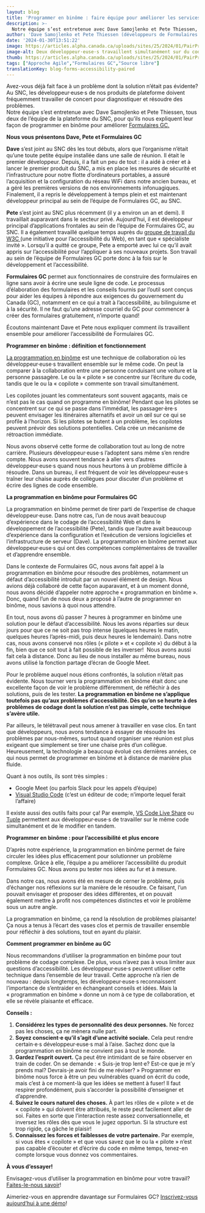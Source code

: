 ```yaml
---
layout: blog
title: 'Programmer en binôme : faire équipe pour améliorer les services du GC'
description: >-
  Notre équipe s’est entretenue avec Dave Samojlenko et Pete Thiessen, tous deux de l’équipe de la plateforme du SNC, pour qu’ils nous expliquent leur façon de programmer en binôme pour améliorer Formulaires GC.
author: 'Dave Samojlenko et Pete Thiessen (développeurs de Formulaires GC)'
date: '2024-01-30T13:51:22'
image: https://articles.alpha.canada.ca/uploads/sites/25/2024/01/PairProgramming_011124_Blog-FR.png
image-alt: Deux développeur·euse·s travaillent simultanément sur du code une personne écrit le code pendant que l’autre le révise et le commente en temps réel.
thumb: https://articles.alpha.canada.ca/uploads/sites/25/2024/01/PairProgramming_011124_Blog-FR.png
tags: ["Approche Agile","Formulaires GC","Source libre"]
translationKey: blog-forms-accessibility-paired
---
```


<p>Avez-vous déjà fait face à un problème dont la solution n’était pas évidente? Au SNC, les développeur·euse·s de nos produits de plateforme doivent fréquemment travailler de concert pour diagnostiquer et résoudre des problèmes.<br>Notre équipe s’est entretenue avec Dave Samojlenko et Pete Thiessen, tous deux de l’équipe de la plateforme du SNC, pour qu’ils nous expliquent leur façon de programmer en binôme pour améliorer <a href="https://articles.alpha.canada.ca/forms-formulaires/fr/?utm_source=FR_Blog-forms-accessibility-paired&amp;utm_medium=Blog&amp;utm_campaign=forms_blogs" target="_blank" rel="noreferrer noopener">Formulaires</a><a href="https://articles.alpha.canada.ca/forms-formulaires/fr/?utm_source=FR_Blog-forms-accessibility-paired&amp;utm_medium=Blog&amp;utm_campaign=forms_blogs"> GC.</a></p>



<p><strong>Nous vous présentons Dave, Pete et Formulaires GC</strong></p>



<p><strong>Dave</strong> s’est joint au SNC dès les tout débuts, alors que l’organisme n’était qu’une toute petite équipe installée dans une salle de réunion. Il était le premier développeur. Depuis, il a fait un peu de tout&nbsp;: il a aidé à créer et à lancer le premier produit du SNC, a mis en place les mesures de sécurité et l’infrastructure pour notre flotte d’ordinateurs portables, a assuré l’acquisition et la configuration du réseau WiFi dans notre ancien bureau, et a géré les premières versions de nos environnements infonuagiques. Finalement, il a repris le développement à temps plein et est maintenant développeur principal au sein de l’équipe de Formulaires GC, au SNC.</p>



<p><strong>Pete </strong>s’est joint au SNC plus récemment (il y a environ un an et demi). Il travaillait auparavant dans le secteur privé. Aujourd’hui, il est développeur principal d’applications frontales au sein de l’équipe de Formulaires GC, au SNC. Il a également travaillé quelque temps auprès du <a href="https://www.w3.org/WAI/fundamentals/accessibility-intro/fr" target="_blank" rel="noreferrer noopener">groupe de travail du W3C </a>(une initiative pour l’accessibilité du Web), en tant que «&nbsp;spécialiste invité&nbsp;». Lorsqu’il a quitté ce groupe, Pete a emporté avec lui ce qu’il avait appris sur l’accessibilité pour l’appliquer à ses nouveaux projets. Son travail au sein de l’équipe de Formulaires GC porte donc à la fois sur le développement et l’accessibilité.&nbsp;</p>



<p><strong>Formulaires GC</strong> permet aux fonctionnaires de construire des formulaires en ligne sans avoir à écrire une seule ligne de code. Le processus d’élaboration des formulaires et les conseils fournis par l’outil sont conçus pour aider les équipes à répondre aux exigences du gouvernement du Canada (GC), notamment en ce qui a trait à l’accessibilité, au bilinguisme et à la sécurité. Il ne faut qu’une adresse courriel du GC pour commencer à créer des formulaires gratuitement, n’importe quand!&nbsp;</p>



<p>Écoutons maintenant Dave et Pete nous expliquer comment ils travaillent ensemble pour améliorer l’accessibilité de Formulaires GC.&nbsp;&nbsp;&nbsp;</p>



<p><strong>Programmer en binôme&nbsp;: définition et fonctionnement</strong></p>



<p><a href="https://www.btb.termiumplus.gc.ca/tpv2alpha/alpha-eng.html?lang=eng&amp;i=1&amp;srchtxt=pair+programming&amp;index=alt&amp;codom2nd_wet=1#resultrecs" target="_blank" rel="noreferrer noopener">La programmation en binôme</a> est une technique de collaboration où les développeur·euse·s travaillent ensemble sur le même code. On peut la comparer à la collaboration entre une personne conduisant une voiture et la personne passagère. Le ou la «&nbsp;pilote&nbsp;» se concentre sur l’écriture du code, tandis que le ou la «&nbsp;copilote&nbsp;» commente son travail simultanément.&nbsp;&nbsp;</p>



<p>Les copilotes jouant les commentateurs sont souvent agaçants, mais ce n’est pas le cas quand on programme en binôme! Pendant que les pilotes se concentrent sur ce qui se passe dans l’immédiat, les passager·ère·s peuvent envisager les itinéraires alternatifs et avoir un œil sur ce qui se profile à l’horizon. Si les pilotes se butent à un problème, les copilotes peuvent prévoir des solutions potentielles. Cela crée un mécanisme de rétroaction immédiate.</p>



<p>Nous avons observé cette forme de collaboration tout au long de notre carrière. Plusieurs développeur·euse·s l’adoptent sans même s’en rendre compte. Nous avons souvent tendance à aller vers d’autres développeur·euse·s quand nous nous heurtons à un problème difficile à résoudre. Dans un bureau, il est fréquent de voir les développeur·euse·s traîner leur chaise auprès de collègues pour discuter d’un problème et écrire des lignes de code ensemble.</p>



<p><strong>La programmation en binôme pour Formulaires GC&nbsp;</strong></p>



<p>La programmation en binôme permet de tirer parti de l’expertise de chaque développeur·euse. Dans notre cas, l’un de nous avait beaucoup d’expérience dans le codage de l’accessibilité Web et dans le développement de l’accessibilité (Pete), tandis que l’autre avait beaucoup d’expérience dans la configuration et l’exécution de versions logicielles et l’infrastructure de serveur (Dave). La programmation en binôme permet aux développeur·euse·s qui ont des compétences complémentaires de travailler et d’apprendre ensemble.&nbsp;</p>



<p>Dans le contexte de Formulaires GC, nous avons fait appel à la programmation en binôme pour résoudre des problèmes, notamment un défaut d’accessibilité introduit par un nouvel élément de design. Nous avions déjà collaboré de cette façon auparavant, et à un moment donné, nous avons décidé d’appeler notre approche «&nbsp;programmation en binôme&nbsp;». Donc, quand l’un de nous deux a proposé à l’autre de programmer en binôme, nous savions à quoi nous attendre.&nbsp;</p>



<p>En tout, nous avons dû passer 7&nbsp;heures à programmer en binôme une solution pour le défaut d’accessibilité. Nous les avons réparties sur deux jours pour que ce ne soit pas trop intense (quelques heures le matin, quelques heures l’après-midi, puis deux heures le lendemain). Dans notre cas, nous avons conservé nos rôles («&nbsp;pilote&nbsp;» et «&nbsp;copilote&nbsp;») du début à la fin, bien que ce soit tout à fait possible de les inverser!&nbsp; Nous avons aussi fait cela à distance. Donc au lieu de nous installer au même bureau, nous avons utilisé la fonction partage d’écran de Google Meet.&nbsp;</p>



<p>Pour le problème auquel nous étions confrontés, la solution n’était pas évidente. Nous tourner vers la programmation en binôme était donc une excellente façon de voir le problème différemment, de réfléchir à des solutions, puis de les tester. <strong>La programmation en binôme ne s’applique toutefois pas qu’aux problèmes d’accessibilité. Dès qu’on se heurte à des problèmes de codage dont la solution n’est pas simple, cette technique s’avère utile.&nbsp;</strong></p>



<p>Par ailleurs, le télétravail peut nous amener à travailler en vase clos. En tant que développeurs, nous avons tendance à essayer de résoudre les problèmes par nous-mêmes, surtout quand organiser une réunion est plus exigeant que simplement se tirer une chaise près d’un collègue. Heureusement, la technologie a beaucoup évolué ces dernières années, ce qui nous permet de programmer en binôme et à distance de manière plus fluide.&nbsp;</p>



<p>Quant à nos outils, ils sont très simples&nbsp;:&nbsp;</p>



<ul class="wp-block-list">
<li>Google Meet (ou parfois Slack pour les appels d’équipe)</li>



<li><a href="https://code.visualstudio.com/" target="_blank" rel="noreferrer noopener">Visual Studio Code</a> (c’est un éditeur de code; n’importe lequel ferait l’affaire)</li>
</ul>



<p>Il existe aussi des outils faits pour ça! Par exemple, <a href="https://code.visualstudio.com/learn/collaboration/live-share" target="_blank" rel="noreferrer noopener">VS Code Live Share</a> ou <a href="https://tuple.app/" target="_blank" rel="noreferrer noopener">Tuple</a> permettent aux développeur·euse·s de travailler sur le même code simultanément et de le modifier en tandem.&nbsp;</p>



<p><strong>Programmer en binôme&nbsp;: pour l’accessibilité et plus encore</strong></p>



<p>D’après notre expérience, la programmation en binôme permet de faire circuler les idées plus efficacement pour solutionner un problème complexe. Grâce à elle, l’équipe a pu améliorer l’accessibilité du produit Formulaires GC. Nous avons pu tester nos idées au fur et à mesure.</p>



<p>Dans notre cas, nous avons été en mesure de cerner le problème, puis d’échanger nos réflexions sur la manière de le résoudre. Ce faisant, l’un pouvait envisager et proposer des idées différentes, et on pouvait également mettre à profit nos compétences distinctes et voir le problème sous un autre angle.&nbsp;</p>



<p>La programmation en binôme, ça rend la résolution de problèmes plaisante! Ça nous a tenus à l’écart des vases clos et permis de travailler ensemble pour réfléchir à des solutions, tout en ayant du plaisir.</p>



<p><strong>Comment programmer en binôme au GC</strong></p>



<p>Nous recommandons d’utiliser la programmation en binôme pour tout problème de codage complexe. De plus, vous n’avez pas à vous limiter aux questions d’accessibilité. Les développeur·euse·s peuvent utiliser cette technique dans l’ensemble de leur travail. Cette approche n’a rien de nouveau&nbsp;: depuis longtemps, les développeur·euse·s reconnaissent l’importance de s’entraider en échangeant conseils et idées. Mais la «&nbsp;programmation en binôme&nbsp;» donne un nom à ce type de collaboration, et elle se révèle plaisante et efficace.&nbsp;&nbsp;</p>



<p><strong>Conseils&nbsp;:</strong></p>



<ol class="wp-block-list">
<li><strong>Considérez les types de personnalité des deux personnes.</strong> Ne forcez pas les choses, ça ne mènera nulle part.&nbsp;</li>



<li><strong>Soyez conscient·e qu’il s’agit d’une activité sociale.</strong> Cela peut rendre certain·e·s développeur·euse·s mal à l’aise. Sachez donc que la programmation en binôme ne convient pas à tout le monde.&nbsp;</li>



<li><strong>Gardez l’esprit ouvert.</strong> Ça peut être intimidant de se faire observer en train de coder. On se demande&nbsp;: «&nbsp;Suis-je trop lent·e? Est-ce que je m’y prends mal? Devrais-je avoir fini de me réviser?&nbsp;» Programmer en binôme nous force à être un peu vulnérables quand on écrit du code, mais c’est à ce moment-là que les idées se mettent à fuser! Il faut respirer profondément, puis s’accorder la possibilité d’enseigner et d’apprendre.&nbsp;</li>



<li><strong>Suivez le cours naturel des choses.</strong> À part les rôles de «&nbsp;pilote&nbsp;» et de «&nbsp;copilote&nbsp;» qui doivent être attribués, le reste peut facilement aller de soi. Faites en sorte que l’interaction reste assez conversationnelle, et inversez les rôles dès que vous le jugez opportun. Si la structure est trop rigide, ça gâche le plaisir!</li>



<li><strong>Connaissez les forces et faiblesses de votre partenaire.</strong> Par exemple, si vous êtes «&nbsp;copilote&nbsp;» et que vous savez que le ou la «&nbsp;pilote&nbsp;» n’est pas capable d’écouter et d’écrire du code en même temps, tenez-en compte lorsque vous donnez vos commentaires.&nbsp;</li>
</ol>



<p><strong>À vous d’essayer!</strong></p>



<p>Envisagez-vous d’utiliser la programmation en binôme pour votre travail? <a href="mailto:cds-snc@servicecanada.gc.ca" target="_blank" rel="noreferrer noopener">Faites-le-nous savoir</a>!</p>



<p>Aimeriez-vous en apprendre davantage sur Formulaires GC? <a href="https://articles.alpha.canada.ca/forms-formulaires/fr/assister-a-une-demonstration-de-produit/?utm_source=Blog+post&amp;utm_medium=Blog+post&amp;utm_campaign=forms_blogs" target="_blank" rel="noreferrer noopener">Inscrivez-vous aujourd’hui à une démo</a>!&nbsp;</p>

